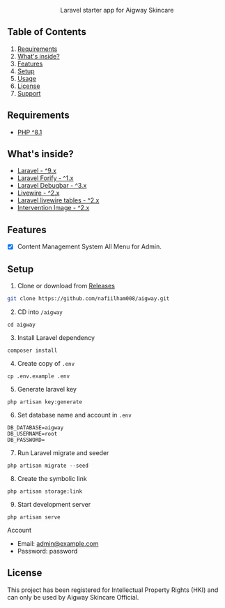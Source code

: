<p align="center">Laravel starter app for Aigway Skincare</p>


## Table of Contents
1. [Requirements](#requirements)
2. [What's inside?](#what-inside) 
3. [Features](#features)
4. [Setup](#setup)
5. [Usage](#usage)
6. [License](#license)
7. [Support](#support)

## Requirements
- [PHP ^8.1](https://www.php.net/releases/8.1/en.php)

<h2 id="what-inside">What's inside?</h2>

- [Laravel - ^9.x](https://laravel.com/)
- [Laravel Forify - ^1.x](https://laravel.com/docs/9.x/fortify)
- [Laravel Debugbar - ^3.x](https://github.com/barryvdh/laravel-debugbar)
- [Livewire - ^2.x](https://github.com/livewire/livewire)
- [Laravel livewire tables - ^2.x](https://github.com/rappasoft/laravel-livewire-tables)
- [Intervention Image - ^2.x](https://image.intervention.io/v2)

## Features
- [x] Content Management System All Menu for Admin.

## Setup
1. Clone or download from [Releases](https://github.com/nafiilham008/aigway.git)
```bash
git clone https://github.com/nafiilham008/aigway.git
```

2. CD into `/aigway`
```shell 
cd aigway
```

3. Install Laravel dependency
```shell
composer install
```

4. Create copy of ```.env```
```shell
cp .env.example .env
```

5. Generate laravel key
```shell
php artisan key:generate
```

6. Set database name and account in ```.env```
```shell
DB_DATABASE=aigway
DB_USERNAME=root
DB_PASSWORD=
```

7.  Run Laravel migrate and seeder
```shell
php artisan migrate --seed
``` 

8. Create the symbolic link
```shell
php artisan storage:link
``` 

9. Start development server
```shell
php artisan serve
``` 

Account
- Email: admin@example.com
- Password: password

## License
This project has been registered for Intellectual Property Rights (HKI) and can only be used by Aigway Skincare Official.
